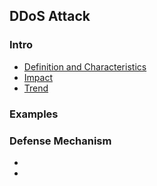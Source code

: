 DDoS Attack
---


### Intro
- [Definition and Characteristics](https://github.com/hxwang/Security-Summary/blob/master/DDoS/definition.md)
- [Impact]()
- [Trend]()

### Examples


### Defense Mechanism
- 
- 



